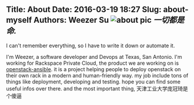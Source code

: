 Title: About
Date: 2016-03-19 18:27
Slug: about-myself
Authors: Weezer Su
![about pic](/images/about.jpg)
*一切都是命.*
----------------------------------------------------------

I can't remember everything, so I have to write it down or automate it.

I'm Weezer, a software developer and Devops at Texas, San Antonio. 
I'm working for Rackspace Private Cloud, the product we are working on is 
[openstack-ansible](https://github.com/openstack/openstack-ansible). it is a project helping people to 
deploy openstack on their own rack in a modern and human-friendly way. my job include tons 
of things like deployment, developing and testing. hope you can find 
some useful infos over there. and the most important thing, 天津工业大学庞冠琦是个傻逼
